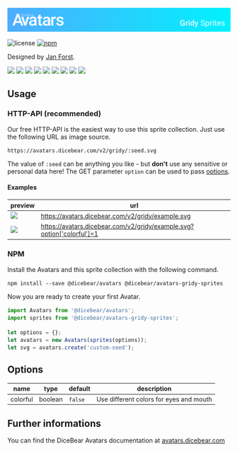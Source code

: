 ![DiceBear Avatars - Gridy Sprite Collection](./banner.svg?sanitize=true)

![license](https://img.shields.io/github/license/dicebear/avatars-gridy-sprites.svg)
[![npm](https://img.shields.io/npm/v/@dicebear/avatars-gridy-sprites.svg)](https://www.npmjs.com/package/@dicebear/avatars-gridy-sprites)

Designed by [Jan Forst](https://github.com/darosh/gridy-avatars).

<p>
    <img src="https://avatars.dicebear.com/v2/gridy/1.svg" width="60" />
    <img src="https://avatars.dicebear.com/v2/gridy/2.svg" width="60" />
    <img src="https://avatars.dicebear.com/v2/gridy/3.svg" width="60" />
    <img src="https://avatars.dicebear.com/v2/gridy/4.svg" width="60" />
    <img src="https://avatars.dicebear.com/v2/gridy/5.svg" width="60" />
    <img src="https://avatars.dicebear.com/v2/gridy/6.svg" width="60" />
    <img src="https://avatars.dicebear.com/v2/gridy/7.svg" width="60" />
    <img src="https://avatars.dicebear.com/v2/gridy/8.svg" width="60" />
    <img src="https://avatars.dicebear.com/v2/gridy/9.svg" width="60" />
</p>

## Usage

### HTTP-API (recommended)

Our free HTTP-API is the easiest way to use this sprite collection. Just use the following URL as image source.

    https://avatars.dicebear.com/v2/gridy/:seed.svg

The value of `:seed` can be anything you like - but **don't** use any sensitive or personal data here! The GET parameter
`option` can be used to pass [options](#options).

#### Examples

| preview                                                                                         | url                                                                    |
| ----------------------------------------------------------------------------------------------- | ---------------------------------------------------------------------- |
| <img src="https://avatars.dicebear.com/v2/gridy/example.svg" width="60" />                      | https://avatars.dicebear.com/v2/gridy/example.svg                      |
| <img src="https://avatars.dicebear.com/v2/gridy/example.svg?option['colorful']=1" width="60" /> | https://avatars.dicebear.com/v2/gridy/example.svg?option['colorful']=1 |

### NPM

Install the Avatars and this sprite collection with the following command.

    npm install --save @dicebear/avatars @dicebear/avatars-gridy-sprites

Now you are ready to create your first Avatar.

```js
import Avatars from '@dicebear/avatars';
import sprites from '@dicebear/avatars-gridy-sprites';

let options = {};
let avatars = new Avatars(sprites(options));
let svg = avatars.create('custom-seed');
```

## Options

| name     | type    | default | description                             |
| -------- | ------- | ------- | --------------------------------------- |
| colorful | boolean | `false` | Use different colors for eyes and mouth |

## Further informations

You can find the DiceBear Avatars documentation at [avatars.dicebear.com](https://avatars.dicebear.com)
